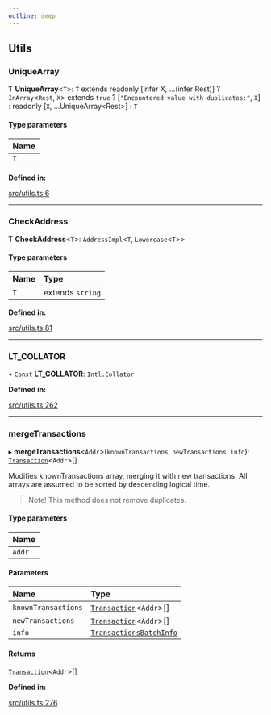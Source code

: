 ```yaml
---
outline: deep
---
```


## Utils

### UniqueArray

Ƭ **UniqueArray**<`T`\>: `T` extends readonly [infer X, ...(infer Rest)] ? `InArray`<`Rest`, `X`\> extends `true` ? [``"Encountered value with duplicates:"``, `X`] : readonly [`X`, ...UniqueArray<Rest\>] : `T`

#### Type parameters

| Name |
| :--- |
| `T`  |

**Defined in:**

[src/utils.ts:6](https://github.com/Broxus/everscale-inpage-provider/blob/14e397c/src/utils.ts#L6)

---

### CheckAddress

Ƭ **CheckAddress**<`T`\>: `AddressImpl`<`T`, `Lowercase`<`T`\>\>

#### Type parameters

| Name | Type             |
| :--- | :--------------- |
| `T`  | extends `string` |

**Defined in:**

[src/utils.ts:81](https://github.com/Broxus/everscale-inpage-provider/blob/14e397c/src/utils.ts#L81)

---

### LT_COLLATOR

• `Const` **LT_COLLATOR**: `Intl.Collator`

**Defined in:**

[src/utils.ts:262](https://github.com/Broxus/everscale-inpage-provider/blob/14e397c/src/utils.ts#L262)

---

### mergeTransactions

▸ **mergeTransactions**<`Addr`\>(`knownTransactions`, `newTransactions`, `info`): [`Transaction`](models.md#transaction)<`Addr`\>[]

Modifies knownTransactions array, merging it with new transactions.
All arrays are assumed to be sorted by descending logical time.

> Note! This method does not remove duplicates.

#### Type parameters

| Name   |
| :----- |
| `Addr` |

#### Parameters

| Name                | Type                                                       |
| :------------------ | :--------------------------------------------------------- |
| `knownTransactions` | [`Transaction`](models.md#transaction)<`Addr`\>[]          |
| `newTransactions`   | [`Transaction`](models.md#transaction)<`Addr`\>[]          |
| `info`              | [`TransactionsBatchInfo`](models.md#transactionsbatchinfo) |

#### Returns

[`Transaction`](models.md#transaction)<`Addr`\>[]

**Defined in:**

[src/utils.ts:276](https://github.com/Broxus/everscale-inpage-provider/blob/14e397c/src/utils.ts#L276)
